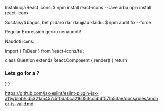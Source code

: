 Instaliuoja React icons:
$ npm install react-icons --save arba npm install react-icons

Susitaisyti bagus, bet padaro dar daugiau klaidu.
$ npm audit fix --force 

Regular Expression geriau nenaudoti!


Naudoti icons:

import { FaBeer } from 'react-icons/fa';

class Question extends React.Component {
  render() {
    return <h3> Lets go for a <FaBeer />? </h3>
  }
}



https://github.com/jsx-eslint/eslint-plugin-jsx-a11y/blob/0d5321a5457c5f0da0ca216053cc5b4f571b53ae/docs/rules/anchor-is-valid.md